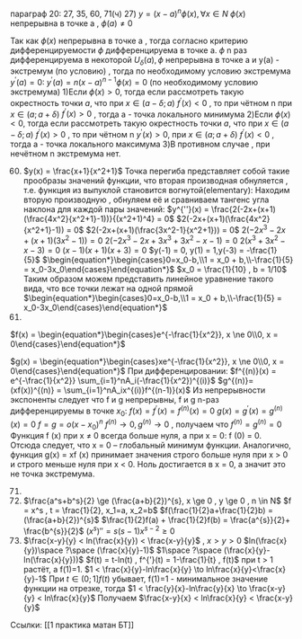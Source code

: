 
параграф 20: 27, 35, 60, 71(ч)
27) $y = (x-a)^n\phi(x) , \forall x \in N$
$\phi(x)$ непрерывна в точке a , $\phi(a) \ne 0$

Так как $\phi(x)$ непрерывна в точке a , тогда согласно критерию дифференцируемости $\phi$  дифференцируема в точке  a. $\phi$ n раз дифференцируема в некоторой $U_\delta(a) , \phi$ непрерывна в точке a и y(a) - экстремум (по условию) , тогда по необходимому условию экстремума $y^{'}(a)=0$: 
$y^{'}(a) = n(x-a)^{n-1}\phi(x)= 0$ (по необходимому условию экстремума)
1)Если $\phi(x) > 0$, тогда  если рассмотреть такую окрестность точки $a$, что при $x \in (a-\delta ;a)$ $f^{'}(x) < 0$ , то при чётном n  при  $x \in (a ;a+\delta)$ $f^{'}(x) > 0$ , тогда a - точка локального минимума
2)Если $\phi(x) < 0$, тогда  если рассмотреть такую окрестность точки $a$, что при $x \in (a-\delta ;a)$ $f^{'}(x) > 0$ , то при чётном n $y^{'}(x) > 0$, при  $x \in (a ;a+\delta)$ $f^{'}(x) < 0$ , тогда a - точка локального максимума
3)В противном случае , при нечётном n экстремума нет.

60) $y(x) = \frac{x+1}{x^2+1}$
Точка перегиба представляет собой такие прообразы значений функции, что вторая производная обнуляется , т.е. функция из выпуклой становится вогнутой(elementary):
Находим вторую производную , обнуляем её и сравниваем тангенс угла наклона для каждой пары значений:
$y^{''}(x) = \frac{2(-2x+(x+1)(\frac{4x^2}{x^2+1}-1))}{(x^2+1)^4} = 0$
$2(-2x+(x+1)(\frac{4x^2}{x^2+1}-1)) = 0$
$2(-2x+(x+1)(\frac{3x^2-1}{x^2+1})) = 0$
$2(-2x^3-2x+(x+1)({3x^2-1})) = 0$
$2(-2x^3-2x+3x^3+3x^2-x-1) = 0$
$2(x^3+3x^2-x-3) = 0$
$(x-1)(x+1)(x+3) = 0$
$y(-1) = 0, y(1) = 1,y(-3) = -\frac{1}{5}$
$\begin{equation*}\begin{cases}0=x_0-b,\\1 = x_0 + b,\\-\frac{1}{5} = x_0-3x_0\end{cases}\end{equation*}$
$x_0 = \frac{1}{10} , b = 1/10$
Таким образом можем представить линейное уравнение такого вида, что все точки лежат на одной прямой
$\begin{equation*}\begin{cases}0=x_0-b,\\1 = x_0 + b,\\-\frac{1}{5} = x_0-3x_0\end{cases}\end{equation*}$
35) 
$f(x) = \begin{equation*}\begin{cases}e^{-\frac{1}{x^2}}, x \ne 0\\0, x = 0\end{cases}\end{equation*}$

$g(x) = \begin{equation*}\begin{cases}xe^{-\frac{1}{x^2}}, x \ne 0\\0, x = 0\end{cases}\end{equation*}$
При дифференцировании:
$f^{(n)}(x) = e^{-\frac{1}{x^2}} \sum_{i=1}^nA_i(-\frac{1}{x^2})^{(i)}$
$g^{(n)}=(xf(x))^{(n)} = \sum_{i=1}^nA_ix^{(i)}f^{(n-1)}(x)$
Из непрерывности экспоненты следует что f и g непрерывны, f и g n-раз дифференцируемы в точке $x_0$:
$f(x) = f^{'}(x) = f^{(n)}(x)= 0$
$g(x) = g^{'}(x) = g^{(n)}(x)= 0$
$f = g = o(x-x_0)^n$
$f^{(n)} \to 0 , g^{(n)} \to 0$ , получаем что $f^{(n)} = g^{(n)} = 0$
Функция f (x) при x $\ne$ 0 всегда больше нуля, а при x = 0: f (0) = 0. Отсюда следует, что x = 0 –
глобальный минимум функции.
Аналогично, функция g(x) = xf (x) принимает значения строго больше нуля при x > 0 и строго
меньше нуля при x < 0. Ноль достигается в x = 0, а значит это не точка экстремума.

   71) 
   2)   $\frac{a^s+b^s}{2} \ge (\frac{a+b}{2})^{s}, x \ge 0 , y \ge 0 , n \in N$
$f = x^s , t = \frac{1}{2}, x_1=a, x_2=b$
$f(\frac{1}{2}a+\frac{1}{2}b) = (\frac{a+b}{2})^{s}$
$\frac{1}{2}f(a) + \frac{1}{2}f(b) = \frac{a^{s}}{2}+ \frac{b^{s}}{2}$
$(x^{s})'' = s(s-1)x^{s-2} \ge 0$
   4) $\frac{x-y}{y} < ln(\frac{x}{y}) < \frac{x-y}{y}$ , $x > y > 0$
   $ln(\frac{x}{y})\space ?\space (\frac{x}{y}-1)$
$1\space ?\space (\frac{x}{y}-ln(\frac{x}{y}))$
$f(t) = t-ln(t) , f^{'}(t) = 1-\frac{1}{t} , f(t)$ при t > 1 растёт, а f(1)=1.
$1 < \frac{x}{y}-ln\frac{x}{y} \to ln\frac{x}{y}<\frac{x}{y}-1$
При $t \in (0;1] f(t)$ убывает, f(1)=1 - минимальное значение функции на отрезке, тогда 
$1 < \frac{y}{x}-ln\frac{y}{x} \to \frac{x-y}{y} < ln\frac{x}{y}$
Получаем $\frac{x-y}{x} < ln\frac{x}{y} < \frac{x-y}{y}$

Ссылки: [[1 практика матан БТ]]
